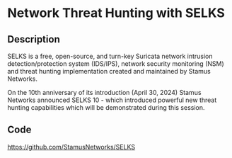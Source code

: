 # Network Threat Hunting with SELKS

## Description
SELKS is a free, open-source, and turn-key Suricata network intrusion detection/protection system (IDS/IPS), network security monitoring (NSM) and threat hunting implementation created and maintained by Stamus Networks.

On the 10th anniversary of its introduction (April 30, 2024) Stamus Networks announced SELKS 10 - which introduced powerful new threat hunting capabilities which will be demonstrated during this session.

## Code
https://github.com/StamusNetworks/SELKS
